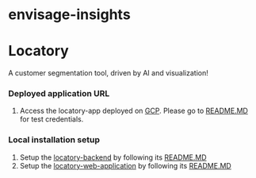 # envisage-insights
# Locatory

A customer segmentation tool, driven by AI and visualization!

### Deployed application URL
1) Access the locatory-app deployed on [GCP](https://locatory-k4j2diazgq-ue.a.run.app/). Please go to [README.MD](locatory-app/README.md) for test credentials.

### Local installation setup
1) Setup the [locatory-backend](locatory-backend) by following its [README.MD](locatory-backend/segmentation-service/README.md)
2) Setup the [locatory-web-application](locatory-app) by following its [README.MD](locatory-app/README.md)

